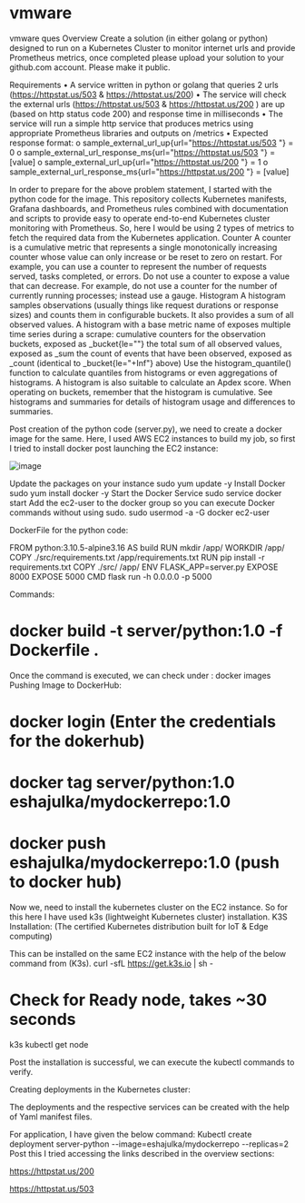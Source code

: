 # vmware
vmware ques
Overview
Create a solution (in either golang or python) designed to run on a Kubernetes Cluster to monitor internet urls and provide Prometheus metrics, once completed please upload your solution to your github.com account.  Please make it public.
 
Requirements
•	A service written in python or golang that queries 2 urls (https://httpstat.us/503 & https://httpstat.us/200)
•	The service will check the external urls (https://httpstat.us/503 & https://httpstat.us/200 ) are up (based on http status code 200) and response time in milliseconds
•	The service will run a simple http service that produces metrics using appropriate Prometheus libraries and outputs on /metrics
•	Expected response format:
o	sample_external_url_up{url="https://httpstat.us/503 "}  = 0
o	sample_external_url_response_ms{url="https://httpstat.us/503 "}  = [value]
o	sample_external_url_up{url="https://httpstat.us/200 "}  = 1
o	sample_external_url_response_ms{url="https://httpstat.us/200 "}  = [value]

In order to prepare for the above problem statement, I started with the python code for the image.
This repository collects Kubernetes manifests, Grafana dashboards, and Prometheus rules combined with documentation and scripts to provide easy to operate end-to-end Kubernetes cluster monitoring with Prometheus.
So, here I would be using 2 types of metrics to fetch the required data from the Kubernetes application.
Counter
A counter is a cumulative metric that represents a single monotonically increasing counter whose value can only increase or be reset to zero on restart. For example, you can use a counter to represent the number of requests served, tasks completed, or errors.
Do not use a counter to expose a value that can decrease. For example, do not use a counter for the number of currently running processes; instead use a gauge.
Histogram
A histogram samples observations (usually things like request durations or response sizes) and counts them in configurable buckets. It also provides a sum of all observed values.
A histogram with a base metric name of <basename> exposes multiple time series during a scrape:
cumulative counters for the observation buckets, exposed as <basename>_bucket{le="<upper inclusive bound>"}
the total sum of all observed values, exposed as <basename>_sum
the count of events that have been observed, exposed as <basename>_count (identical to <basename>_bucket{le="+Inf"} above)
Use the histogram_quantile() function to calculate quantiles from histograms or even aggregations of histograms. A histogram is also suitable to calculate an Apdex score. When operating on buckets, remember that the histogram is cumulative. See histograms and summaries for details of histogram usage and differences to summaries.

Post creation of the python code (server.py), we need to create a docker image for the same.
Here, I used AWS EC2 instances to build my job, so first I tried to install docker post launching the EC2 instance:

![image](https://user-images.githubusercontent.com/107342198/197375385-98900acb-1f9c-43a4-af95-fecdcb1d696a.png)


Update the packages on your instance
sudo yum update -y
Install Docker
sudo yum install docker -y
Start the Docker Service
sudo service docker start
Add the ec2-user to the docker group so you can execute Docker commands without using sudo.
sudo usermod -a -G docker ec2-user

DockerFile for the python code:

FROM python:3.10.5-alpine3.16 AS build
RUN mkdir /app/
WORKDIR /app/
COPY ./src/requirements.txt /app/requirements.txt
RUN pip install -r requirements.txt
COPY ./src/ /app/
ENV FLASK_APP=server.py
EXPOSE 8000
EXPOSE 5000
CMD flask run -h 0.0.0.0 -p 5000

Commands:
# docker build -t server/python:1.0 -f Dockerfile .
Once the command is executed, we can check under : docker images
Pushing Image to DockerHub:
# docker login   (Enter the credentials for the dokerhub)
# docker tag server/python:1.0 eshajulka/mydockerrepo:1.0
# docker push eshajulka/mydockerrepo:1.0   (push to docker hub)
 
Now we, need to install the kubernetes cluster on the EC2 instance. So for this here I have used k3s (lightweight Kubernetes cluster) installation.
K3S Installation: (The certified Kubernetes distribution built for IoT & Edge computing)

This can be installed on the same EC2 instance with the help of the below command from (K3s).
curl -sfL https://get.k3s.io | sh - 
# Check for Ready node, takes ~30 seconds 
k3s kubectl get node

Post the installation is successful, we can execute the kubectl commands to verify.

Creating deployments in the Kubernetes cluster:

The deployments and the respective services can be created with the help of Yaml manifest files.
 

For application, I have given the below command:
Kubectl create deployment server-python --image=eshajulka/mydockerrepo --replicas=2
Post this I tried accessing the links described in the overview sections:

 
https://httpstat.us/200

 
https://httpstat.us/503

 



